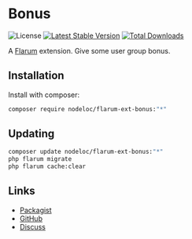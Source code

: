 # Bonus

![License](https://img.shields.io/badge/license-CC-BY-SA-4.0-blue.svg) [![Latest Stable Version](https://img.shields.io/packagist/v/nodeloc/flarum-ext-bonus.svg)](https://packagist.org/packages/nodeloc/flarum-ext-bonus) [![Total Downloads](https://img.shields.io/packagist/dt/nodeloc/flarum-ext-bonus.svg)](https://packagist.org/packages/nodeloc/flarum-ext-bonus)

A [Flarum](http://flarum.org) extension. Give some user group bonus.

## Installation

Install with composer:

```sh
composer require nodeloc/flarum-ext-bonus:"*"
```

## Updating

```sh
composer update nodeloc/flarum-ext-bonus:"*"
php flarum migrate
php flarum cache:clear
```

## Links

- [Packagist](https://packagist.org/packages/nodeloc/flarum-ext-bonus)
- [GitHub](https://github.com/nodeloc/flarum-ext-bonus)
- [Discuss](https://discuss.flarum.org/d/PUT_DISCUSS_SLUG_HERE)
